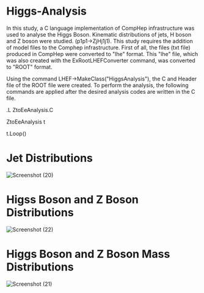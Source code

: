 # Higgs-Analysis

In this study, a C language implementation of CompHep infrastructure was used to analyse the Higgs Boson. Kinematic distributions of jets, H boson and Z boson were studied. (p1p1->ZjHj1j1). This study requires the addition of model files to the Comphep infrastructure. First of all, the files (txt file) produced in CompHep were converted to "lhe" format. This "lhe" file, which was also created with the ExRootLHEFConverter command, was converted to "ROOT" format.

Using the command LHEF->MakeClass("HiggsAnalysis"), the C and Header file of the ROOT file were created. To perform the analysis, the following commands are applied after the desired analysis codes are written in the C file.

.L ZtoEeAnalysis.C

ZtoEeAnalysis t

t.Loop()

# Jet Distributions

![Screenshot (20)](https://user-images.githubusercontent.com/62266472/206789337-bc5a1030-76f5-4d4b-90fa-58a09a5d240e.png)


# Higss Boson and Z Boson Distributions

![Screenshot (22)](https://user-images.githubusercontent.com/62266472/206789250-d1e1e291-170e-4b51-a83a-22c0e3f1b656.png)

# Higgs Boson and Z Boson Mass Distributions

![Screenshot (21)](https://user-images.githubusercontent.com/62266472/206789359-654d4474-a868-4b63-8208-7abe4a1696d4.png)

